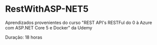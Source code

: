 # RestWithASP-NET5

Aprendizados provenientes do curso "REST API's RESTFul do 0 à Azure com ASP.NET Core 5 e Docker" da Udemy

Duração: 18 horas
